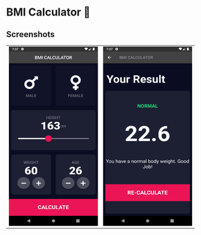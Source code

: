 # BMI Calculator 💪

## Screenshots

<table>
  <tr>
    <td><img src="assets\showcase\1.png" width=270 height=480></td>
    <td><img src="assets\showcase\2.png" width=270 height=480></td>
  </tr>
</table>
